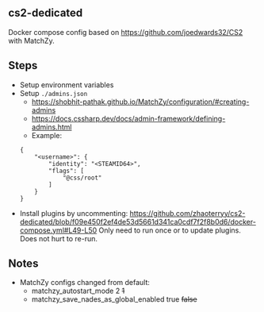 ## cs2-dedicated
Docker compose config based on https://github.com/joedwards32/CS2 with MatchZy.

## Steps
- Setup environment variables
- Setup `./admins.json`
    - https://shobhit-pathak.github.io/MatchZy/configuration/#creating-admins
    - https://docs.cssharp.dev/docs/admin-framework/defining-admins.html
    - Example:
    ```
    {
        "<username>": {
            "identity": "<STEAMID64>",
            "flags": [
                "@css/root"
            ]
        }
    }
    ```
- Install plugins by uncommenting: https://github.com/zhaoterryy/cs2-dedicated/blob/f09e450f2ef4de53d5661d341ca0cdf7f2f8b0d6/docker-compose.yml#L49-L50 Only need to run once or to update plugins. Does not hurt to re-run.

## Notes
- MatchZy configs changed from default:
    - matchzy_autostart_mode 2 ~~1~~
    - matchzy_save_nades_as_global_enabled true ~~false~~
